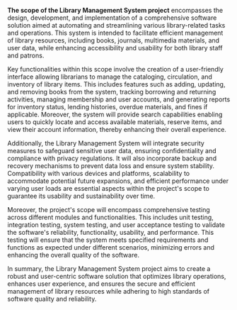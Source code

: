 **The scope of the Library Management System project** encompasses the design, development, and implementation of a comprehensive software solution aimed at automating and 
streamlining various library-related tasks and operations. This system is intended to facilitate efficient management of library resources, including books, journals, 
multimedia materials, and user data, while enhancing accessibility and usability for both library staff and patrons.

Key functionalities within this scope involve the creation of a user-friendly interface allowing librarians to manage the cataloging, circulation, and inventory of library items. 
This includes features such as adding, updating, and removing books from the system, tracking borrowing and returning activities, managing membership and user accounts, and 
generating reports for inventory status, lending histories, overdue materials, and fines if applicable. Moreover, the system will provide search capabilities enabling users to quickly locate and 
access available materials, reserve items, and view their account information, thereby enhancing their overall experience.

Additionally, the Library Management System will integrate security measures to safeguard sensitive user data, ensuring confidentiality and compliance with privacy regulations. 
It will also incorporate backup and recovery mechanisms to prevent data loss and ensure system stability. Compatibility with various devices and platforms, scalability to accommodate 
potential future expansions, and efficient performance under varying user loads are essential aspects within the project's scope to guarantee its usability and sustainability over time.

Moreover, the project's scope will encompass comprehensive testing across different modules and functionalities. This includes unit testing, integration testing, system testing, 
and user acceptance testing to validate the software's reliability, functionality, usability, and performance. This testing will ensure that the system meets specified requirements 
and functions as expected under different scenarios, minimizing errors and enhancing the overall quality of the software.

In summary, the Library Management System project aims to create a robust and user-centric software solution that optimizes library operations, enhances user experience, and 
ensures the secure and efficient management of library resources while adhering to high standards of software quality and reliability.
